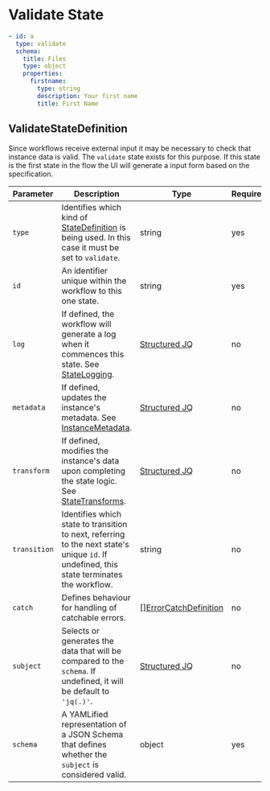 # Validate State 

```yaml
- id: a
  type: validate
  schema:
    title: Files
    type: object
    properties:
      firstname:
        type: string
        description: Your first name
        title: First Name
```

## ValidateStateDefinition

Since workflows receive external input it may be necessary to check that instance data is valid. The `validate` state exists for this purpose. If this state is the first state in the flow the UI will generate a input form based on the specification.

| Parameter | Description | Type | Required |
| --- | --- | --- | --- |
| `type` | Identifies which kind of [StateDefinition](./states.md) is being used. In this case it must be set to `validate`. | string | yes | 
| `id` | An identifier unique within the workflow to this one state. | string | yes |
| `log` | If defined, the workflow will generate a log when it commences this state. See [StateLogging](./logging.md). | [Structured JQ](../instance-data/structured-jx.md) | no |
| `metadata` | If defined, updates the instance's metadata. See [InstanceMetadata](./metadata.md). | [Structured JQ](../instance-data/structured-jx.md) | no |
| `transform` | If defined, modifies the instance's data upon completing the state logic. See [StateTransforms](../instance-data/transforms.md). | [Structured JQ](../instance-data/structured-jx.md) | no |
| `transition` | Identifies which state to transition to next, referring to the next state's unique `id`. If undefined, this state terminates the workflow. | string | no |
| `catch` | Defines behaviour for handling of catchable errors.  | [[]ErrorCatchDefinition](/spec/workflow-yaml/errors/#errorcatchdefinition) | no |
| `subject` | Selects or generates the data that will be compared to the `schema`. If undefined, it will be default to `'jq(.)'`. | [Structured JQ](../instance-data/structured-jx.md) | no |
| `schema` | A YAMLified representation of a JSON Schema that defines whether the `subject` is considered valid. | object | yes |
